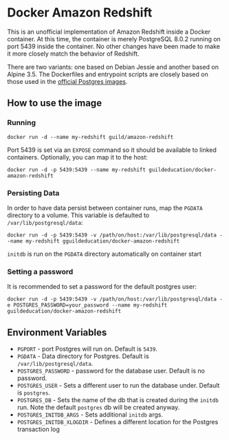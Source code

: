 # Docker Amazon Redshift

This is an unofficial implementation of Amazon Redshift inside a Docker container. At this time, the container is merely PostgreSQL 8.0.2 running  on port 5439 inside the container. No other changes have been made to make it more closely match the behavior of Redshift.

There are two variants: one based on Debian Jessie and another based on Alpine 3.5. The Dockerfiles and entrypoint scripts are closely based on those used in the [official Postgres images](https://hub.docker.com/_/postgres/).

## How to use the image

### Running
`docker run -d --name my-redshift guild/amazon-redshift`

Port 5439 is set via an `EXPOSE` command so it should be available to linked containers. Optionally, you can map it to the host:

`docker run -d -p 5439:5439 --name my-redshift guildeducation/docker-amazon-redshift`

### Persisting Data

In order to have data persist between container runs, map the `PGDATA` directory to a volume. This variable is defaulted to `/var/lib/postgresql/data`:

`docker run -d -p 5439:5439 -v /path/on/host:/var/lib/postgresql/data --name my-redshift gguildeducation/docker-amazon-redshift`

`initdb` is run on the `PGDATA` directory automatically on container start

### Setting a password

It is recommended to set a password for the default postgres user:

`docker run -d -p 5439:5439 -v /path/on/host:/var/lib/postgresql/data -e POSTGRES_PASSWORD=your_password --name my-redshift guildeducation/docker-amazon-redshift`

## Environment Variables

* `PGPORT` - port Postgres will run on. Default is `5439`.
* `PGDATA` - Data directory for Postgres. Default is `/var/lib/postgresql/data`.
* `POSTGRES_PASSWORD` - password for the database user. Default is no password.
* `POSTGRES_USER` - Sets a different user to run the database under. Default is `postgres`.
* `POSTGRES_DB` - Sets the name of the db that is created during the `initdb` run. Note the default `postgres` db will be created anyway.
* `POSTGRES_INITDB_ARGS` - Sets additional `initdb` args.
* `POSTGRES_INITDB_XLOGDIR` - Defines a different location for the Postgres transaction log
